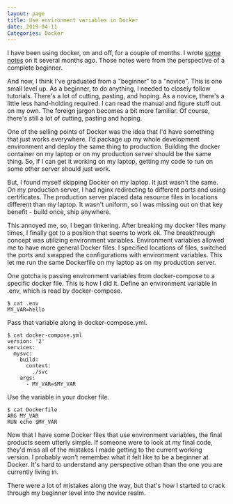 ```yaml
---
layout: page
title: Use environment variables in Docker
date: 2019-04-11
Categories: Docker
---
```


I have been using docker, on and off, for a couple of months. I wrote [some notes](https://www.programmerdays.com/writing/notes-on-docker) on it several months ago. Those notes were from the perspective of a complete beginner.

And now, I think I've graduated from a "beginner" to a "novice". This is one small level up. As a beginner, to do anything, I needed to closely follow tutorials. There's a lot of cutting, pasting, and hoping. As a novice, there's a little less hand-holding required. I can read the manual and figure stuff out on my own. The foreign jargon becomes a bit more familiar. Of course, there's still a lot of cutting, pasting and hoping.

One of the selling points of Docker was the idea that I'd have something that just works everywhere. I'd package up my whole development environment and deploy the same thing to production. Building the docker container on my laptop or on my production server should be the same thing. So, if I can get it working on my laptop, getting my code to run on some other server should just work.

But, I found myself skipping Docker on my laptop. It just wasn't the same. On my production server, I had nginx redirecting to different ports and using certificates. The production server placed data resource files in locations different than my laptop. It wasn't uniform, so I was missing out on that key benefit - build once, ship anywhere. 

This annoyed me, so, I began tinkering. After breaking my docker files many times, I finally got to a position that seems to work ok. The breakthrough concept was utilizing environment variables. Environment variables allowed me to have more general Docker files. I specified locations of files, switched the ports and swapped the configurations with environment variables. This let me run the same Dockerfile on my laptop as on my production server. 

One gotcha is passing environment variables from docker-compose to a specific docker file. This is how I did it. Define an environment variable in .env, which is read by docker-compose.

    $ cat .env
    MY_VAR=hello

Pass that variable along in docker-compose.yml.

    $ cat docker-compose.yml
    version: '2'
    services:
      mysvc:
        build:
          context:
            ./svc
        args:
          - MY_VAR=$MY_VAR

Use the variable in your docker file.

    $ cat Dockerfile
    ARG MY_VAR
    RUN echo $MY_VAR

Now that I have some Docker files that use environment variables, the final products seem utterly simple. If someone were to look at my final code, they'd miss all of the mistakes I made getting to the current working version. I probably won't remember what it felt like to be a beginner at Docker. It's hard to understand any perspective othan than the one you are currently living in.

There were a lot of mistakes along the way, but that's how I started to crack through my beginner level into the novice realm. 
